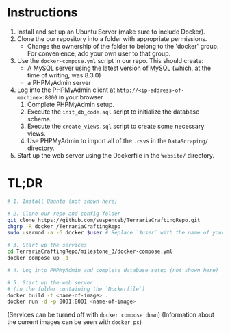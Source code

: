 # Instructions
1. Install and set up an Ubuntu Server (make sure to include Docker).
2. Clone the our repository into a folder with appropriate permissions.
    - Change the ownership of the folder to belong to the 'docker' group. For convenience, add your own user to that group.
3. Use the `docker-compose.yml` script in our repo. This should create:
    - A MySQL server using the latest version of MySQL (which, at the time of writing, was 8.3.0)
    - a PHPMyAdmin server
4. Log into the PHPMyAdmin client at `http://<ip-address-of-machine>:8000` in your browser
    1. Complete PHPMyAdmin setup.
    2. Execute the `init_db_code.sql` script to initialize the database schema.
    3. Execute the `create_views.sql` script to create some necessary views.
    4. Use PHPMyAdmin to import all of the `.csv`s in the `DataScraping/` directory.
5. Start up the web server using the Dockerfile in the `Website/` directory.

# TL;DR
```bash
# 1. Install Ubuntu (not shown here)

# 2. Clone our repo and config folder
git clone https://github.com/suspenceb/TerrariaCraftingRepo.git
chgrp -R docker /TerrariaCraftingRepo
sudo usermod -a -G docker $user # Replace `$user` with the name of your user.

# 3. Start up the services
cd TerrariaCraftingRepo/milestone_3/docker-compose.yml
docker compose up -d

# 4. Log into PHPMyAdmin and complete database setup (not shown here)

# 5. Start up the web server
# (in the folder containing the `Dockerfile`)
docker build -t <name-of-image> .
docker run -d -p 8001:8001 <name-of-image>
```

(Services can be turned off with `docker compose down`)
(Information about the current images can be seen with `docker ps`)